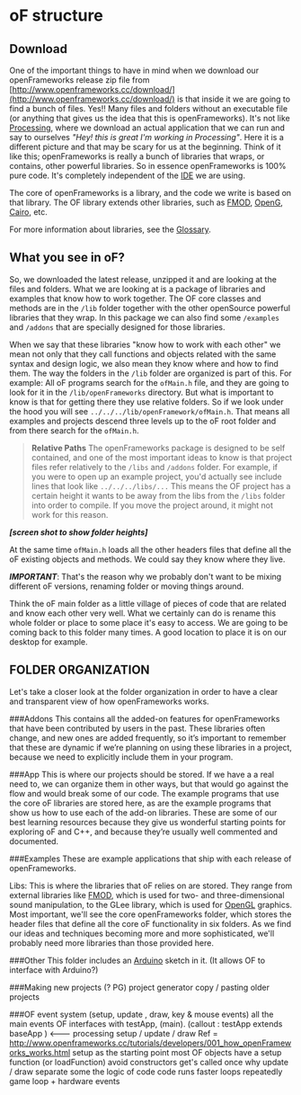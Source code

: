 # oF structure

## Download

One of the important things to have in mind when we download our openFrameworks release zip file from [http://www.openframeworks.cc/download/](http://www.openframeworks.cc/download/) is that inside it we are going to find a bunch of files. Yes!! Many files and folders without an executable file (or anything that gives us the idea that this is openFrameworks). It's not like [Processing](http://processing.org/), where we download an actual application that we can run and say to ourselves *"Hey! this is great I'm working in Processing"*. 
Here it is a different picture and that may be scary for us at the beginning. 
Think of it like this; openFrameworks is really a bunch of libraries that wraps, or contains, other powerful libraries. So in essence openFrameworks is 100% pure code. It's completely independent of the [IDE](https://github.com/ofZach/ofDocs/blob/master/glossary.md#ide) we are using.  

The core of openFrameworks is a library, and the code we write is based on that library.  The OF library extends other libraries, such as [FMOD](http://www.fmod.org/), [OpenG](http://www.opengl.org/), [Cairo](http://cairographics.org/), etc.  

For more information about libraries, see the [Glossary](https://github.com/ofZach/ofDocs/blob/master/glossary.md).

## What you see in oF?

So, we downloaded the latest release, unzipped it and are looking at the files and folders. What we are looking at is a package of libraries and examples that know how to work together. The OF core classes and methods are in the ```/lib``` folder together with the other openSource powerful libraries that they wrap. In this package we can also find some ```/examples``` and ```/addons``` that are specially designed for those libraries. 

When we say that these libraries "know how to work with each other" we mean not only that they call functions and objects related with the same syntax and design logic, we also mean they know where and how to find them. The way the folders in the ```/lib``` folder are organized is part of this. For example: All oF programs search for the ```ofMain.h``` file, and they are going to look for it in the ```/lib/openFrameworks``` directory. But what is important to know is that for getting there they use relative folders. So if we look under the hood you will see ```../../../lib/openFramework/ofMain.h```. That means all examples and projects descend three levels up to the oF root folder and from there search for the ```ofMain.h```.

> **Relative Paths**
> The openFrameworks package is designed to be self contained, and one of the most important ideas to know is that project files refer relatively to the ```/libs``` and ```/addons``` folder.  For example, if you were to open up an example project, you'd actually see include lines that look like ```../../../libs/...```  This means the OF project has a certain height it wants to be away from the libs from the ```/libs``` folder into order to compile.  If you move the project around, it might not work for this reason. 

***[screen shot to show folder heights]***


At the same time ```ofMain.h``` loads all the other headers files that define all the oF existing objects and methods. We could say they know where they live.

***IMPORTANT***: That's the reason why we probably don't want to be mixing different oF versions, renaming folder or moving things around.
 
Think the oF main folder as a little village of pieces of code that are related and know each other very well. What we certainly can do is rename this whole folder or place to some place it's easy to access. We are going to be coming back to this folder many times. A good location to place it is on our desktop for example.


## FOLDER ORGANIZATION
Let's take a closer look at the folder organization in order to have a clear and transparent view of how openFrameworks works.

###Addons
This contains all the added-on features for openFrameworks that have been contributed by users in the past. These libraries often change, and new ones are added frequently, so it’s important to remember that these are dynamic if we’re planning on using these libraries in a project, because we need to explicitly include them in your program.

###App 
This is where our projects should be stored. If we have a a real need to, we can organize them in other ways, but that would go against the flow and would break some of our code. The example programs that use the core oF libraries are stored here, as are the example programs that show us how to use each of the add-on libraries. These are some of our best learning resources because they give us wonderful starting points for exploring oF and C++, and because they’re usually well commented and documented.

###Examples
These are example applications that ship with each release of openFrameworks. 

Libs: This is where the libraries that oF relies on are stored. They range from external libraries like [FMOD](http://www.fmod.org/), which is used for two- and three-dimensional sound manipulation, to the GLee library, which is used for [OpenGL](http://www.opengl.org/) graphics. Most important, we'll see the core openFrameworks  folder, which stores the header files that define all the core oF functionality in six folders. As we find our ideas and techniques becoming more and more sophisticated, we'll probably need more libraries than those provided here. 

###Other
This folder includes an [Arduino](http://www.arduino.cc/) sketch in it. (It allows OF to interface with Arduino?)

###Making new projects (? PG)
project generator
copy / pasting older projects
 
###OF event system (setup, update , draw, key & mouse events) 
all the main events
OF interfaces with testApp, (main).
(callout : testApp extends baseApp ) <--- processing 
setup / update / draw Ref = http://www.openframeworks.cc/tutorials/developers/001_how_openFrameworks_works.html
setup as the starting point
most OF objects have a setup function (or loadFunction)
avoid constructors
get's called once
why update / draw 
separate some the logic of code
code runs faster
loops repeatedly
game loop + hardware events